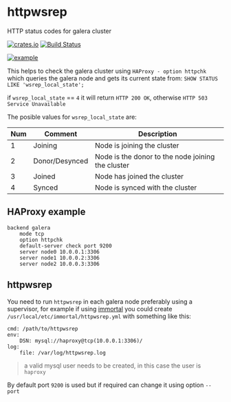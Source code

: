 # httpwsrep
HTTP status codes for galera cluster

[![crates.io](https://img.shields.io/crates/v/httpwsrep.svg)](https://crates.io/crates/httpwsrep)
[![Build Status](https://travis-ci.org/nbari/httpwsrep.svg?branch=master)](https://travis-ci.org/nbari/httpwsrep)

[![example](https://img.youtube.com/vi/yylV9WntnB4/0.jpg)](https://youtu.be/yylV9WntnB4)

This helps to check the galera cluster using `HAProxy - option httpchk`
which queries the galera node and gets its current state from:
`SHOW STATUS LIKE 'wsrep_local_state';`

if `wsrep_local_state` == `4` it will return `HTTP 200 OK`, otherwise
`HTTP 503 Service Unavailable`

The posible values for `wsrep_local_state` are:

|Num|Comment|Description|
|---|-------|-----------|
| 1 | Joining | Node is joining the cluster
| 2 | Donor/Desynced | Node is the donor to the node joining the cluster
| 3 |  Joined | Node has joined the cluster
| 4 |  Synced | Node is synced with the cluster


## HAProxy example

    backend galera
        mode tcp
        option httpchk
        default-server check port 9200
        server node0 10.0.0.1:3306
        server node1 10.0.0.2:3306
        server node2 10.0.0.3:3306


## httpwsrep

You need to run `httpwsrep` in each galera node preferably using a supervisor,
for example if using [immortal](https://immortal.run) you could create
`/usr/local/etc/immortal/httpwsrep.yml` with something like this:

    cmd: /path/to/httpwsrep
    env:
        DSN: mysql://haproxy@tcp(10.0.0.1:3306)/
    log:
        file: /var/log/httpwsrep.log

> a valid mysql user needs to be created, in this case the user is `haproxy`

By default port `9200` is used but if required can change it using option `--port`
